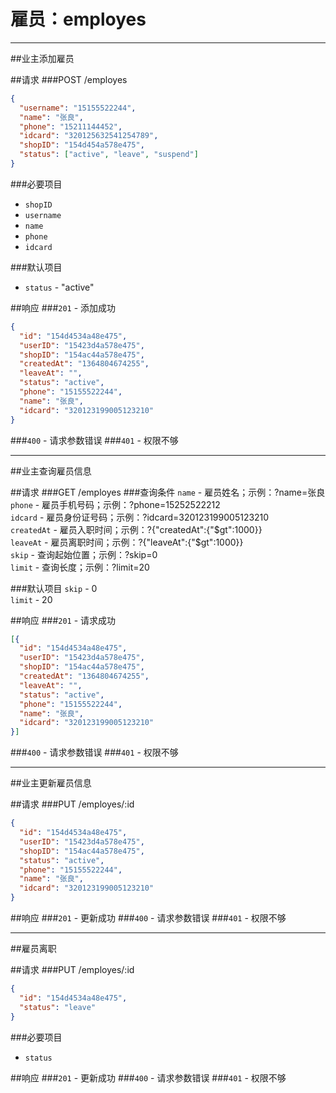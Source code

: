 # 雇员：employes
***
##业主添加雇员

##请求
###POST /employes

```json
{
  "username": "15155522244",
  "name": "张良",
  "phone": "15211144452",
  "idcard": "320125632541254789",
  "shopID": "154d454a578e475",
  "status": ["active", "leave", "suspend"]
}
```
###必要项目
* `shopID`  
* `username`  
* `name`  
* `phone`  
* `idcard`  

###默认项目
* `status` - "active"


##响应
###`201` - 添加成功
```json
{
  "id": "154d4534a48e475",
  "userID": "15423d4a578e475",
  "shopID": "154ac44a578e475",
  "createdAt": "1364804674255",
  "leaveAt": "",
  "status": "active",
  "phone": "15155522244",
  "name": "张良",
  "idcard": "320123199005123210"
}
```
###`400` - 请求参数错误
###`401` - 权限不够
***


##业主查询雇员信息

##请求
###GET /employes
###查询条件
`name` - 雇员姓名；示例：?name=张良  
`phone` - 雇员手机号码；示例：?phone=15252522212  
`idcard` - 雇员身份证号码；示例：?idcard=320123199005123210  
`createdAt` - 雇员入职时间；示例：?{"createdAt":{"$gt":1000}}  
`leaveAt` - 雇员离职时间；示例：?{"leaveAt":{"$gt":1000}}  
`skip` - 查询起始位置；示例：?skip=0  
`limit` - 查询长度；示例：?limit=20  

###默认项目
`skip` - 0  
`limit` - 20  


##响应
###`201` - 请求成功
```json
[{
  "id": "154d4534a48e475",
  "userID": "15423d4a578e475",
  "shopID": "154ac44a578e475",
  "createdAt": "1364804674255",
  "leaveAt": "",
  "status": "active",
  "phone": "15155522244",
  "name": "张良",
  "idcard": "320123199005123210"
}]
```
###`400` - 请求参数错误
###`401` - 权限不够
***


##业主更新雇员信息

##请求
###PUT /employes/:id

```json
{
  "id": "154d4534a48e475",
  "userID": "15423d4a578e475",
  "shopID": "154ac44a578e475",
  "status": "active",
  "phone": "15155522244",
  "name": "张良",
  "idcard": "320123199005123210"
}
```


##响应
###`201` - 更新成功
###`400` - 请求参数错误
###`401` - 权限不够
***


##雇员离职

##请求
###PUT /employes/:id

```json
{
  "id": "154d4534a48e475",
  "status": "leave"
}
```
###必要项目
* `status`  


##响应
###`201` - 更新成功
###`400` - 请求参数错误
###`401` - 权限不够
